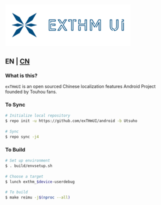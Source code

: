 # <img src="https://github.com/exTHmUI/android/blob/Utsuho/logo.png" width="400"> #

## EN | [CN](https://github.com/exTHmUI/android/blob/Utsuho/README_CN.md) ##

### What is this? ###

``exTHmUI`` is an open sourced Chinese localization features Android Project founded by Touhou fans.

### To Sync ###

```bash
# Initialize local repository
$ repo init -u https://github.com/exTHmUI/android -b Utsuho

# Sync
$ repo sync -j4
```

### To Build ###

```bash
# Set up environment
$ . build/envsetup.sh

# Choose a target
$ lunch exthm_$device-userdebug

# To build
$ make reimu -j$(nproc --all)
